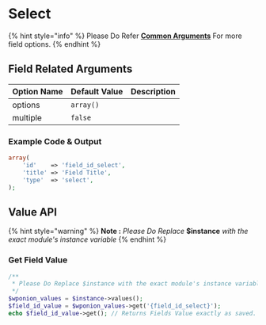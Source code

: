 # Select

{% hint style="info" %}
Please Do Refer [**Common Arguments**](https://wponion.gitbook.io/docs/fields) For more field options.
{% endhint %}

## Field Related Arguments <a id="field-related-arguments"></a>

| **Option Name** | **Default Value** | **Description** |
| :--- | :--- | :--- |
|  options | `array()` |  |
|  multiple |  `false` |  |

### Example Code & Output <a id="example-code-and-output"></a>

```php
array(
    'id'    => 'field_id_select',
    'title' => 'Field Title',
    'type'  => 'select',
);
```

## Value API <a id="value-api"></a>

{% hint style="warning" %}
**Note :** _Please Do Replace_ **$instance** _with the exact module's instance variable_
{% endhint %}

### Get Field Value <a id="get-field-value"></a>

```php
/**
 * Please Do Replace $instance with the exact module's instance variable
 */
$wponion_values = $instance->values();
$field_id_value = $wponion_values->get('{field_id_select}');
echo $field_id_value->get(); // Returns Fields Value exactly as saved.
```


